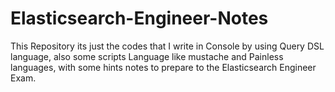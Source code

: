 # Elasticsearch-Engineer-Notes
This Repository its just the codes that I write in Console by using Query DSL language, also some scripts Language like mustache and Painless languages, with some hints notes to prepare to the Elasticsearch Engineer Exam.

